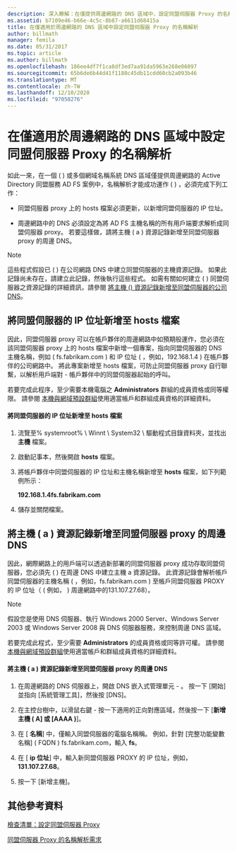 ```yaml
---
description: 深入瞭解：在僅提供周邊網路的 DNS 區域中，設定同盟伺服器 Proxy 的名稱解析
ms.assetid: b7109e46-b66e-4c5c-8b87-a6611d68415a
title: 在僅適用於周邊網路的 DNS 區域中設定同盟伺服器 Proxy 的名稱解析
author: billmath
manager: femila
ms.date: 05/31/2017
ms.topic: article
ms.author: billmath
ms.openlocfilehash: 186ee4df7f1ca8df3ed7aa91da5963e268e06097
ms.sourcegitcommit: 65b6de6b44d41f1180c45db11cdd60cb2a093b46
ms.translationtype: MT
ms.contentlocale: zh-TW
ms.lasthandoff: 12/10/2020
ms.locfileid: "97050276"
---
```

# <a name="configure-name-resolution-for-a-federation-server-proxy-in-a-dns-zone-that-serves-only-the-perimeter-network"></a>在僅適用於周邊網路的 DNS 區域中設定同盟伺服器 Proxy 的名稱解析


如此一來，在一個 \( \) 或多個網域名稱系統 DNS 區域僅提供周邊網路的 Active Directory 同盟服務 AD FS 案例中，名稱解析才能成功運作 \( \) ，必須完成下列工作：

-   同盟伺服器 proxy 上的 hosts 檔案必須更新，以新增同盟伺服器的 IP 位址。

-   周邊網路中的 DNS 必須設定為將 AD FS 主機名稱的所有用戶端要求解析成同盟伺服器 proxy。 若要這樣做，請將主機 \( a \) 資源記錄新增至同盟伺服器 proxy 的周邊 DNS。

> [!NOTE]
> 這些程式假設已 \( \) 在公司網路 DNS 中建立同盟伺服器的主機資源記錄。 如果此記錄尚未存在，請建立此記錄，然後執行這些程式。 如需有關如何建立 \( \) 同盟伺服器之資源記錄的詳細資訊，請參閱 [將主機 &#40;&#41; 資源記錄新增至同盟伺服器的公司 DNS](Add-a-Host--A--Resource-Record-to-Corporate-DNS-for-a-Federation-Server.md)。

## <a name="add-the-ip-address-of-a-federation-server-to-the-hosts-file"></a>將同盟伺服器的 IP 位址新增至 hosts 檔案
因此，同盟伺服器 proxy 可以在帳戶夥伴的周邊網路中如預期般運作，您必須在該同盟伺服器 proxy 上的 hosts 檔案中新增一個專案，指向同盟伺服器的 DNS 主機名稱，例如 \( fs.fabrikam.com \) 和 IP 位址 \( ，例如，192.168.1.4 \) 在帳戶夥伴的公司網路中。 將此專案新增至 hosts 檔案，可防止同盟伺服器 proxy 自行聯繫，以解析用戶端對 \- 帳戶夥伴中的同盟伺服器起始的呼叫。

若要完成此程序，至少需要本機電腦之 **Administrators** 群組的成員資格或同等權限。  請參閱 [本機與網域預設群組](https://go.microsoft.com/fwlink/?LinkId=83477)使用適當帳戶和群組成員資格的詳細資料。

#### <a name="to-add-the-ip-address-of-a-federation-server-to-the-hosts-file"></a>將同盟伺服器的 IP 位址新增至 hosts 檔案

1.  流覽至% systemroot% \\ Winnt \\ System32 \\ 驅動程式目錄資料夾，並找出 **主機** 檔案。

2.  啟動記事本，然後開啟 **hosts** 檔案。

3.  將帳戶夥伴中同盟伺服器的 IP 位址和主機名稱新增至 **hosts** 檔案，如下列範例所示：

    **192.168.1.4fs.fabrikam.com**

4.  儲存並關閉檔案。

## <a name="add-a-host-a-resource-record-to-perimeter-dns-for-a-federation-server-proxy"></a>將主機 \( a \) 資源記錄新增至同盟伺服器 proxy 的周邊 DNS
因此，網際網路上的用戶端可以透過新部署的同盟伺服器 proxy 成功存取同盟伺服器，您必須先 \( \) 在周邊 DNS 中建立主機 a 資源記錄。 此資源記錄會解析帳戶同盟伺服器的主機名稱 \( ，例如，fs.fabrikam.com \) 至帳戶同盟伺服器 PROXY 的 IP 位址（ \( 例如， \) 周邊網路中的131.107.27.68）。

> [!NOTE]
> 假設您是使用 DNS 伺服器、執行 Windows 2000 Server、Windows Server 2003 或 Windows Server 2008 與 DNS 伺服器服務，來控制周邊 DNS 區域。

若要完成此程式，至少需要 **Administrators** 的成員資格或同等許可權。  請參閱 [本機與網域預設群組](https://go.microsoft.com/fwlink/?LinkId=83477)使用適當帳戶和群組成員資格的詳細資料。

#### <a name="to-add-a-host-a-resource-record-to-perimeter-dns-for-a-federation-server-proxy"></a>將主機 \( a \) 資源記錄新增至同盟伺服器 proxy 的周邊 DNS

1.  在周邊網路的 DNS 伺服器上，開啟 DNS 嵌入式管理單元 \- 。 按一下 [開始] 並指向 [系統管理工具]，然後按 [DNS]。

2.  在主控台樹中，以滑鼠右鍵 \- 按一下適用的正向對應區域，然後按一下 [**新增主機 \( A] 或 [AAAA \)**]。

3.  在 [ **名稱**] 中，僅輸入同盟伺服器的電腦名稱稱。 例如，針對 [完整功能變數名稱] \( FQDN \) fs.fabrikam.com，輸入 **fs**。

4.  在 [ **ip 位址**] 中，輸入新同盟伺服器 PROXY 的 IP 位址，例如， **131.107.27.68**。

5.  按一下 [新增主機]。

## <a name="additional-references"></a>其他參考資料
[檢查清單：設定同盟伺服器 Proxy](Checklist--Setting-Up-a-Federation-Server-Proxy.md)

[同盟伺服器 Proxy 的名稱解析需求](/previous-versions/windows/it-pro/windows-server-2012-R2-and-2012/dd807055(v=ws.11))

